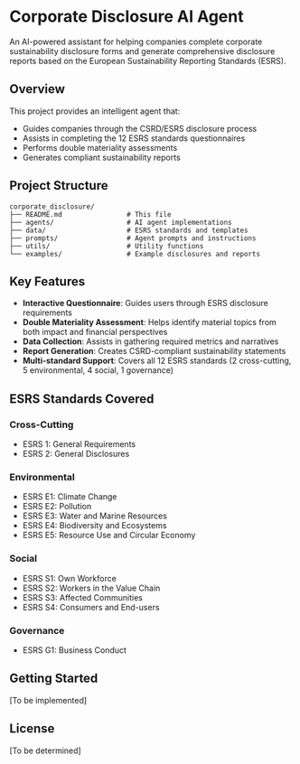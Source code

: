 # Corporate Disclosure AI Agent

An AI-powered assistant for helping companies complete corporate sustainability disclosure forms and generate comprehensive disclosure reports based on the European Sustainability Reporting Standards (ESRS).

## Overview

This project provides an intelligent agent that:
- Guides companies through the CSRD/ESRS disclosure process
- Assists in completing the 12 ESRS standards questionnaires
- Performs double materiality assessments
- Generates compliant sustainability reports

## Project Structure

```
corporate_disclosure/
├── README.md                # This file
├── agents/                  # AI agent implementations
├── data/                    # ESRS standards and templates
├── prompts/                 # Agent prompts and instructions
├── utils/                   # Utility functions
└── examples/                # Example disclosures and reports
```

## Key Features

- **Interactive Questionnaire**: Guides users through ESRS disclosure requirements
- **Double Materiality Assessment**: Helps identify material topics from both impact and financial perspectives
- **Data Collection**: Assists in gathering required metrics and narratives
- **Report Generation**: Creates CSRD-compliant sustainability statements
- **Multi-standard Support**: Covers all 12 ESRS standards (2 cross-cutting, 5 environmental, 4 social, 1 governance)

## ESRS Standards Covered

### Cross-Cutting
- ESRS 1: General Requirements
- ESRS 2: General Disclosures

### Environmental
- ESRS E1: Climate Change
- ESRS E2: Pollution
- ESRS E3: Water and Marine Resources
- ESRS E4: Biodiversity and Ecosystems
- ESRS E5: Resource Use and Circular Economy

### Social
- ESRS S1: Own Workforce
- ESRS S2: Workers in the Value Chain
- ESRS S3: Affected Communities
- ESRS S4: Consumers and End-users

### Governance
- ESRS G1: Business Conduct

## Getting Started

[To be implemented]

## License

[To be determined]